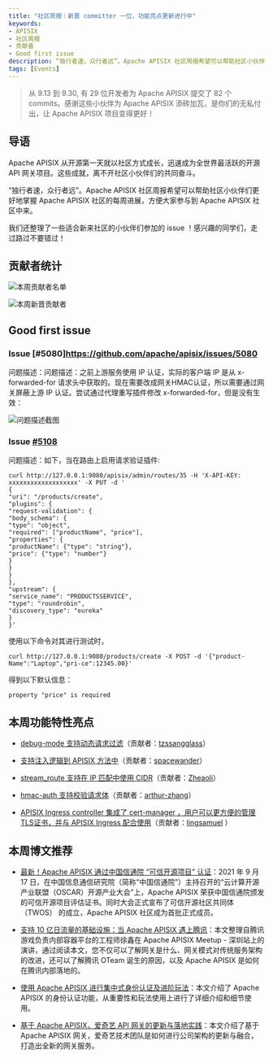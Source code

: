 ```yaml
---
title: "社区周报｜新晋 committer 一位，功能亮点更新进行中"
keywords:
- APISIX
- 社区周报
- 贡献者
- Good first issue
description: “独行者速，众行者远”。Apache APISIX 社区周报希望可以帮助社区小伙伴们更好地掌握 Apache APISIX 社区的每周进展，方便大家参与到 Apache APISIX 社区中来。
tags: [Events]
---
```

> 从 9.13 到 9.30, 有 29 位开发者为 Apache APISIX 提交了 82 个 commits。感谢这些小伙伴为 Apache APISIX 添砖加瓦，是你们的无私付出，让 Apache APISIX 项目变得更好！
<!--truncate-->

## 导语

Apache APISIX 从开源第一天就以社区方式成长，迅速成为全世界最活跃的开源 API 网关项目。这些成就，离不开社区小伙伴们的共同奋斗。

“独行者速，众行者远”。Apache APISIX 社区周报希望可以帮助社区小伙伴们更好地掌握 Apache APISIX 社区的每周进展，方便大家参与到 Apache APISIX 社区中来。

我们还整理了一些适合新来社区的小伙伴们参加的 issue ！感兴趣的同学们，走过路过不要错过！

## 贡献者统计

![本周贡献者名单](https://static.apiseven.com/202108/1632799382897-a326dde7-e010-46d5-9ec5-7b141d26e3b7.jpg)

![本周新晋贡献者](https://static.apiseven.com/202108/1632799382902-ba7a142f-cf8b-4977-a95a-2935e8c6d75c.jpg)

## Good first issue

### Issue [#5080]https://github.com/apache/apisix/issues/5080

问题描述：问题描述：之前上游服务使用 IP 认证，实际的客户端 IP 是从 x-forwarded-for 请求头中获取的。现在需要改成网关HMAC认证，所以需要通过网关屏蔽上游 IP 认证。尝试通过代理重写插件修改 x-forwarded-for，但是没有生效：

![问题描述截图](https://static.apiseven.com/202108/1632799650125-14edb988-f2ad-434d-8d13-04ff3016eb5a.png)

### Issue [#5108](https://github.com/apache/apisix/issues/5108)

问题描述：如下，当在路由上启用请求验证插件:

```
curl http://127.0.0.1:9080/apisix/admin/routes/35 -H 'X-API-KEY: xxxxxxxxxxxxxxxxxxx' -X PUT -d '
{
"uri": "/products/create",
"plugins": {
"request-validation": {
"body_schema": {
"type": "object",
"required": ["productName", "price"],
"properties": {
"productName": {"type": "string"},
"price": {"type": "number"}
}
}
}
},
"upstream": {
"service_name": "PRODUCTSSERVICE",
"type": "roundrobin",
"discovery_type": "eureka"
}
}'
```

使用以下命令对其进行测试时，


```
curl http://127.0.0.1:9080/products/create -X POST -d '{"product-Name":"Laptop","pri-ce":12345.00}'
```

得到以下默认信息：

```
property "price" is required
```

## 本周功能特性亮点

- [debug-mode 支持动态请求过滤](https://github.com/apache/apisix/pull/5012)（贡献者：[tzssangglass](https://github.com/tzssangglass)）

- [支持注入逻辑到 APISIX 方法中](https://github.com/apache/apisix/pull/5068)（贡献者：[spacewander](https://github.com/spacewander)）

- [stream_route 支持在 IP 匹配中使用 CIDR](https://github.com/apache/apisix/pull/4980)（贡献者：[Zheaoli](https://github.com/Zheaoli)）

- [hmac-auth 支持校验请求体](https://github.com/apache/apisix/pull/5038)（贡献者：[arthur-zhang](https://github.com/arthur-zhang)）

- [APISIX Ingress controller 集成了 cert-manager ，用户可以更方便的管理TLS证书，并与 APISIX Ingress 配合使用](https://github.com/apache/apisix-ingress-controller/pull/685)（贡献者：[lingsamuel](https://github.com/lingsamuel)  ）

## 本周博文推荐

- [最新！Apache APISIX 通过中国信通院 “可信开源项目” 认证](https://mp.weixin.qq.com/s?__biz=MzI1MDU3NjQ5OA==&mid=2247488321&idx=1&sn=40925d9cacba9e30fcdcceebbdbbe266&chksm=e981785cdef6f14a29a0ec6e87b70b1cffadcbf3951a66709ef8f2a144054a748430e29d25ea&token=434953675&lang=zh_CN#rd)：2021 年 9 月 17 日，在中国信息通信研究院（简称“中国信通院”）主持召开的“云计算开源产业联盟（OSCAR）开源产业大会”上，Apache APISIX 荣获中国信通院颁发的可信开源项目评估证书。同时大会正式宣布了可信开源社区共同体（TWOS） 的成立，Apache APISIX 社区成为首批正式成员。

- [支持 10 亿日流量的基础设施：当 Apache APISIX 遇上腾讯](https://mp.weixin.qq.com/s?__biz=MzI1MDU3NjQ5OA==&mid=2247488353&idx=1&sn=4dc9f8d16b323f8b672cca9b565e0001&chksm=e981787cdef6f16a64b8af8d9b76d351a7838254f34a3d75514d9df9392c8e272087297b278e&token=434953675&lang=zh_CN#rd)：本文整理自腾讯游戏负责内部容器平台的工程师徐鑫在 Apache APISIX Meetup - 深圳站上的演讲，通过阅读本文，您不仅可以了解网关是什么、网关模式对传统服务架构的改进，还可以了解腾讯 OTeam 诞生的原因，以及 Apache APISIX 是如何在腾讯内部落地的。

- [使用 Apache APISIX 进行集中式身份认证及进阶玩法](https://mp.weixin.qq.com/s?__biz=MzI1MDU3NjQ5OA==&mid=2247488648&idx=1&sn=e197e8b03dad3c3c4d0e6712c4400a24&chksm=e9817f95def6f683f01152bd92275276fb980a0974598a66e0a53f7f0d26a22d1d3332299131&token=434953675&lang=zh_CN#rd)：本文介绍了 Apache APISIX 的身份认证功能，从重要性和玩法使用上进行了详细介绍和细节使用。


- [基于 Apache APISIX，爱奇艺 API 网关的更新与落地实践](https://mp.weixin.qq.com/s?__biz=MzI1MDU3NjQ5OA==&mid=2247488681&idx=1&sn=bec77fe4042eebf03d1d0118b800e24a&chksm=e9817fb4def6f6a28e29807fd818513230286ac7c40df1a687e16c08e2dd9f61588536d42860&token=434953675&lang=zh_CN#rd)：本文介绍了基于 Apache APISIX 网关，爱奇艺技术团队是如何进行公司架构的更新与融合，打造出全新的网关服务。
